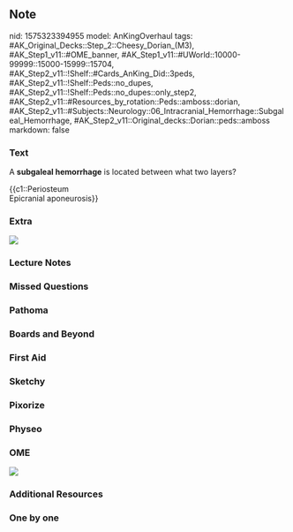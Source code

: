 ## Note
nid: 1575323394955
model: AnKingOverhaul
tags: #AK_Original_Decks::Step_2::Cheesy_Dorian_(M3), #AK_Step1_v11::#OME_banner, #AK_Step1_v11::#UWorld::10000-99999::15000-15999::15704, #AK_Step2_v11::!Shelf::#Cards_AnKing_Did::3peds, #AK_Step2_v11::!Shelf::Peds::no_dupes, #AK_Step2_v11::!Shelf::Peds::no_dupes::only_step2, #AK_Step2_v11::#Resources_by_rotation::Peds::amboss::dorian, #AK_Step2_v11::#Subjects::Neurology::06_Intracranial_Hemorrhage::Subgaleal_Hemorrhage, #AK_Step2_v11::Original_decks::Dorian::peds::amboss
markdown: false

### Text
A <b>subgaleal hemorrhage</b> is located between what two layers?
<div>
  {{c1::Periosteum
  <div>
    Epicranial aponeurosis}}
  </div>
</div>

### Extra
<img src="big_5d7b9f9a59590.jpg">

### Lecture Notes


### Missed Questions


### Pathoma


### Boards and Beyond


### First Aid


### Sketchy


### Pixorize


### Physeo


### OME
<div class="ome-widget">
  <a href="https://onlinemeded.org?ref=anki"><img src=
  "_OME_AnkiFlashcards_General_7.png"></a>
</div>

### Additional Resources


### One by one

